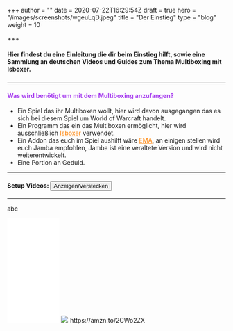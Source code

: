 +++
author = ""
date = 2020-07-22T16:29:54Z
draft = true
hero = "/images/screenshots/wgeuLqD.jpeg"
title = "Der Einstieg"
type = "blog"
weight = 10

+++
#### Hier findest du eine Einleitung die dir beim Einstieg hilft, sowie eine Sammlung an deutschen Videos und Guides zum Thema Multiboxing mit Isboxer.

##### 

***

#### <p style="color:#a335ee">Was wird benötigt um mit dem Multiboxing anzufangen?</p>

* Ein Spiel das ihr Multiboxen wollt, hier wird davon ausgegangen das es sich bei diesem Spiel um World of Warcraft handelt.
* Ein Programm das ein das Multiboxen ermöglicht, hier wird ausschließlich <a href="https://isboxer.com/" target="_blank" style="color:#ff8000;"><ins>Isboxer</ins></a> verwendet.
* Ein Addon das euch im Spiel aushilft wäre <a href="https://www.curseforge.com/wow/addons/ema" target="_blank" style="color:#ff8000;"><ins>EMA</ins></a>, an einigen stellen wird euch Jamba empfohlen, Jamba ist eine veraltete Version und wird nicht weiterentwickelt.
* Eine Portion an Geduld.

***



#### Setup Videos: <button title="Click to Show/Hide Content" type="button" onclick="if(document.getElementById('spoiler') .style.display=='none'){document.getElementById('spoiler') .style.display=''}else{document.getElementById('spoiler') 								.style.display='none'}">Anzeigen/Verstecken</button>

<div id="spoiler" style="display:none">
<iframe title="Seancool Setup" width="760" height="540" src="https://www.youtube.com/embed/V-3b3GyVZsM" frameborder="0" allow="accelerometer; 	autoplay; encrypted-media" allowfullscreen></iframe>

<iframe title="Termi Setup part1" width="760" height="540" src="https://www.youtube.com/embed/2V9tXIgRqZE" frameborder="0" allow="accelerometer; 		autoplay; encrypted-media" allowfullscreen></iframe>

<iframe title="Termi Setup part2" width="760" height="540" src="https://www.youtube.com/embed/w6CcpfHyg2Y" frameborder="0" allow="accelerometer; 		autoplay; encrypted-media" allowfullscreen></iframe>
</div>

***
abc
<iframe style="width:120px;height:240px;" marginwidth="0" marginheight="0" scrolling="no" frameborder="0" src="//ws-eu.amazon-adsystem.com/widgets/q?ServiceVersion=20070822&OneJS=1&Operation=GetAdHtml&MarketPlace=DE&source=ss&ref=as_ss_li_til&ad_type=product_link&tracking_id=tk911-21&language=de_DE&marketplace=amazon&region=DE&placement=B07KGLWY64&asins=B07KGLWY64&linkId=589240f28ef56cf87a857e3c11f8d18c&show_border=true&link_opens_in_new_window=true"></iframe>
<a href="https://www.amazon.de/gp/product/B07KGLWY64/ref=as_li_ss_il?ie=UTF8&psc=1&linkCode=li2&tag=tk911-21&linkId=e9216d1b245faa8664d598c0eccc0534&language=de_DE" target="_blank"><img border="0" src="//ws-eu.amazon-adsystem.com/widgets/q?_encoding=UTF8&ASIN=B07KGLWY64&Format=_SL160_&ID=AsinImage&MarketPlace=DE&ServiceVersion=20070822&WS=1&tag=tk911-21&language=de_DE" ></a><img src="https://ir-de.amazon-adsystem.com/e/ir?t=tk911-21&language=de_DE&l=li2&o=3&a=B07KGLWY64" width="1" height="1" border="0" alt="" style="border:none !important; margin:0px !important;" />
https://amzn.to/2CWo2ZX